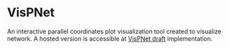 # VisPNet
An interactive parallel coordinates plot visualization tool created to visualize network. A hosted version is accessible at [VisPNet draft](http://divyamistry.github.io/VisPNet) implementation.
